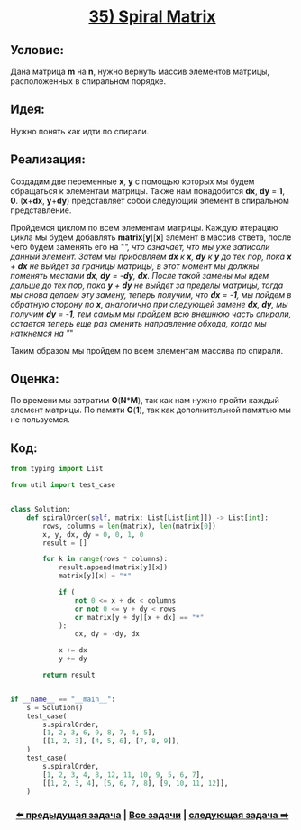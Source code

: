 <div align='center'>
<h1><a href='https://leetcode.com/problems/spiral-matrix/description/'><strong>35) Spiral Matrix</strong></a></h1>
</div>

## **Условие:**

Дана матрица **m** на **n**, нужно вернуть массив элементов матрицы, расположенных в спиральном порядке.

## **Идея:**

Нужно понять как идти по спирали.

## **Реализация:**

Создадим две переменные **x**, **y** с помощью которых мы будем обращаться к элементам матрицы. Также нам понадобится **dx**, **dy** = **1**, **0**. (**x**+**dx**, **y**+**dy**) представляет собой следующий элемент в спиральном представление.

Пройдемся циклом по всем элементам матрицы. Каждую итерацию цикла мы будем добавлять **matrix**[**y**][**x**] элемент в массив ответа, после чего будем заменять его на "*", что означает, что мы уже записали данный элемент. Затем мы прибавляем **dx** к **x**, **dy** к **y** до тех пор, пока **x** + **dx** не выйдет за границы матрицы, в этот момент мы должны поменять местами **dx**, **dy** = -**dy**, **dx**. После такой замены мы идем дальше до тех пор, пока **y** + **dy** не выйдет за пределы матрицы, тогда мы снова делаем эту замену, теперь получим, что **dx** = -**1**, мы пойдем в обратную сторону по **x**, аналогично при следующей замене **dx**, **dy**, мы получим **dy** = -**1**, тем самым мы пройдем всю внешнюю часть спирали, остается теперь еще раз сменить направление обхода, когда мы наткнемся на "*"

Таким образом мы пройдем по всем элементам массива по спирали.



## **Оценка:**

По времени мы затратим **O**(**N*****M**), так как нам нужно пройти каждый элемент матрицы. По памяти **O**(**1**), так как дополнительной памятью мы не пользуемся.

## Код:
```python
from typing import List

from util import test_case


class Solution:
    def spiralOrder(self, matrix: List[List[int]]) -> List[int]:
        rows, columns = len(matrix), len(matrix[0])
        x, y, dx, dy = 0, 0, 1, 0
        result = []

        for k in range(rows * columns):
            result.append(matrix[y][x])
            matrix[y][x] = "*"

            if (
                not 0 <= x + dx < columns
                or not 0 <= y + dy < rows
                or matrix[y + dy][x + dx] == "*"
            ):
                dx, dy = -dy, dx

            x += dx
            y += dy

        return result


if __name__ == "__main__":
    s = Solution()
    test_case(
        s.spiralOrder,
        [1, 2, 3, 6, 9, 8, 7, 4, 5],
        [[1, 2, 3], [4, 5, 6], [7, 8, 9]],
    )
    test_case(
        s.spiralOrder,
        [1, 2, 3, 4, 8, 12, 11, 10, 9, 5, 6, 7],
        [[1, 2, 3, 4], [5, 6, 7, 8], [9, 10, 11, 12]],
    )

```

<div align='center'><h3><a href='https://github.com/TAskMAster339/PythonAlgorithms/tree/main/34.Valid%20Sudoku'>⬅️ предыдущая задача</a>&nbsp;|&nbsp;<a href='https://github.com/TAskMAster339/PythonAlgorithms/tree/main/README.md'>Все задачи</a>&nbsp;|&nbsp;<a href='https://github.com/TAskMAster339/PythonAlgorithms/tree/main/36.Rotate%20Image'>следующая задача ➡️</a></h3></div>